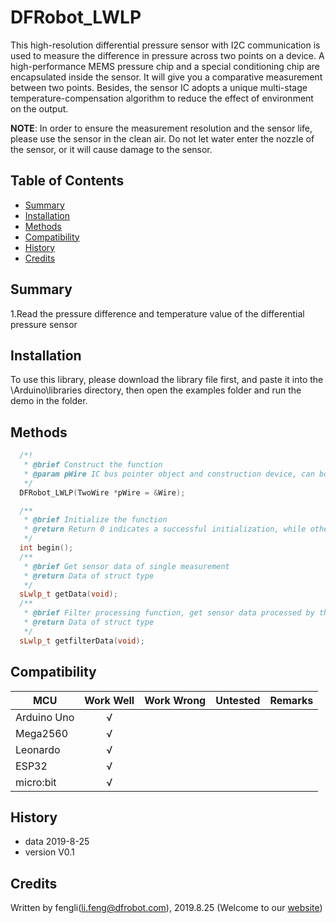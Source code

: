 # DFRobot_LWLP
This high-resolution differential pressure sensor with I2C communication is used to measure the difference in pressure across two points on a device. A high-performance MEMS pressure chip and a special conditioning chip are encapsulated inside the sensor. It will give you a comparative measurement between two points. Besides, the sensor IC adopts a unique multi-stage temperature-compensation algorithm to reduce the effect of environment on the output. <br>

**NOTE**: In order to ensure the measurement resolution and the sensor life, please use the sensor in the clean air. Do not let water enter the nozzle of the sensor, or it will cause damage to the sensor.

## Table of Contents

* [Summary](#summary)
* [Installation](#installation)
* [Methods](#methods)
* [Compatibility](#compatibility)
* [History](#history)
* [Credits](#credits)

## Summary

   1.Read the pressure difference and temperature value of the differential pressure sensor <br>
   
## Installation
To use this library, please download the library file first, and paste it into the \Arduino\libraries directory, then open the examples folder and run the demo in the folder.

## Methods

```C++
  /*!
   * @brief Construct the function
   * @param pWire IC bus pointer object and construction device, can both pass or not pass parameters, Wire in default.
   */
  DFRobot_LWLP(TwoWire *pWire = &Wire);

  /**
   * @brief Initialize the function
   * @return Return 0 indicates a successful initialization, while other values indicates failure and return to error code.
   */
  int begin();
  /**
   * @brief Get sensor data of single measurement 
   * @return Data of struct type 
   */
  sLwlp_t getData(void);
  /**
   * @brief Filter processing function, get sensor data processed by this function 
   * @return Data of struct type
   */
  sLwlp_t getfilterData(void);

```

## Compatibility

MCU           | Work Well    | Work Wrong   | Untested    | Remarks
--------------| :----------: | :----------: | :---------: | -----
Arduino Uno   |      √       |              |             | 
Mega2560      |      √       |              |             | 
Leonardo      |      √       |              |             | 
ESP32         |      √       |              |             | 
micro:bit     |      √       |              |             | 


## History

- data 2019-8-25
- version V0.1


## Credits

Written by fengli(li.feng@dfrobot.com), 2019.8.25 (Welcome to our [website](https://www.dfrobot.com/))





